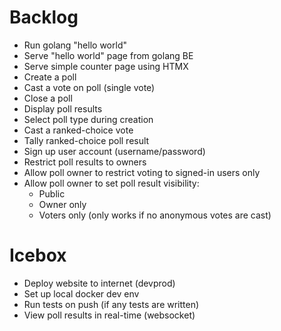 # Backlog

- Run golang "hello world"
- Serve "hello world" page from golang BE
- Serve simple counter page using HTMX
- Create a poll
- Cast a vote on poll (single vote)
- Close a poll
- Display poll results
- Select poll type during creation
- Cast a ranked-choice vote
- Tally ranked-choice poll result
- Sign up user account (username/password)
- Restrict poll results to owners
- Allow poll owner to restrict voting to signed-in users only
- Allow poll owner to set poll result visibility:
  - Public
  - Owner only
  - Voters only (only works if no anonymous votes are cast)

# Icebox

- Deploy website to internet (devprod)
- Set up local docker dev env
- Run tests on push (if any tests are written)
- View poll results in real-time (websocket)
